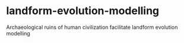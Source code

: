 # landform-evolution-modelling
Archaeological ruins of human civilization facilitate landform evolution modelling
